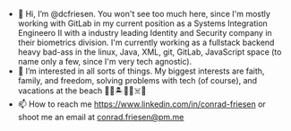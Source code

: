- 👋 Hi, I’m @dcfriesen. You won't see too much here, since I'm mostly working with GitLab in my current position as a Systems Integration Engineero II with a industry leading Identity and Security company in their biometrics division. I'm currently working as a fullstack backend heavy bad-ass in the linux, Java, XML, git, GitLab, JavaScript space (to name only a few, since I'm very tech agnostic).
- 👀 I’m interested in all sorts of things. My biggest interests are faith, family, and freedom, solving problems with tech (of course), and vacations at the beach 🗿🌋🏝🏴‍☠️☠️🍹
- 📫 How to reach me https://www.linkedin.com/in/conrad-friesen or shoot me an email at conrad.friesen@pm.me

<!---
dcfriesen/dcfriesen is a ✨ special ✨ repository because its `README.md` (this file) appears on your GitHub profile.
You can click the Preview link to take a look at your changes.
--->
